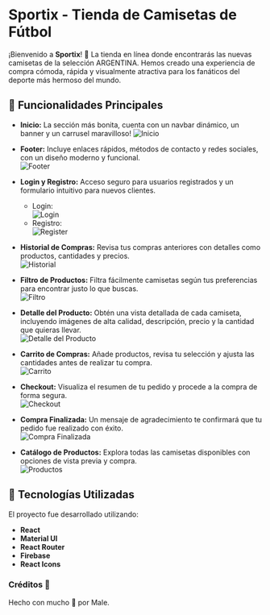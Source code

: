 # Sportix - Tienda de Camisetas de Fútbol

¡Bienvenido a **Sportix**! 🎉 La tienda en línea donde encontrarás las nuevas camisetas de la selección ARGENTINA. Hemos creado una experiencia de compra cómoda, rápida y visualmente atractiva para los fanáticos del deporte más hermoso del mundo.

## 🚀 Funcionalidades Principales

- **Inicio:** La sección más bonita, cuenta con un navbar dinámico, un banner y un carrusel maravilloso!
  ![Inicio](./assets/inicio.png)

- **Footer:** Incluye enlaces rápidos, métodos de contacto y redes sociales, con un diseño moderno y funcional.  
  ![Footer](./assets/footer.png)

- **Login y Registro:** Acceso seguro para usuarios registrados y un formulario intuitivo para nuevos clientes.

  - Login:  
    ![Login](./assets/login.png)
  - Registro:  
    ![Register](./assets/register.png)

- **Historial de Compras:** Revisa tus compras anteriores con detalles como productos, cantidades y precios.  
  ![Historial](./assets/historial.png)

- **Filtro de Productos:** Filtra fácilmente camisetas según tus preferencias para encontrar justo lo que buscas.  
  ![Filtro](./assets/filtro.png)

- **Detalle del Producto:** Obtén una vista detallada de cada camiseta, incluyendo imágenes de alta calidad, descripción, precio y la cantidad que quieras llevar.  
  ![Detalle del Producto](./assets/detalleproducto.png)

- **Carrito de Compras:** Añade productos, revisa tu selección y ajusta las cantidades antes de realizar tu compra.  
  ![Carrito](./assets/carrito.png)

- **Checkout:** Visualiza el resumen de tu pedido y procede a la compra de forma segura.  
  ![Checkout](./assets/checkout.png)

- **Compra Finalizada:** Un mensaje de agradecimiento te confirmará que tu pedido fue realizado con éxito.  
  ![Compra Finalizada](./assets/comprafinalizada.png)

- **Catálogo de Productos:** Explora todas las camisetas disponibles con opciones de vista previa y compra.  
  ![Productos](./assets/productos.png)

## 🎨 Tecnologías Utilizadas

El proyecto fue desarrollado utilizando:

- **React**
- **Material UI**
- **React Router**
- **Firebase**
- **React Icons**

### Créditos 🏅

Hecho con mucho 🤍 por Male.
